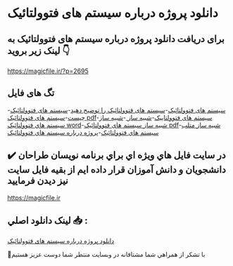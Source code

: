 # دانلود پروژه درباره سیستم های فتوولتائیک

## برای دریافت دانلود پروژه درباره سیستم های فتوولتائیک به لینک زیر بروید 👇

https://magicfile.ir/?p=2695

## تگ های فایل

-[سیستم های فتوولتائیک](https://magicfile.ir/product/%d9%be%d8%b1%d9%88%da%98%d9%87-%d8%af%d8%b1%d8%a8%d8%a7%d8%b1%d9%87-%d8%b3%d9%8a%d8%b3%d8%aa%d9%85-%d9%87%d8%a7%d9%8a-%d9%81%d8%aa%d9%88%d9%88%d9%84%d8%aa%d8%a7%d8%a6%d9%8a%da%a9/)-[سیستم های فتوولتائیک را توضیح دهید](https://magicfile.ir/product/%d9%be%d8%b1%d9%88%da%98%d9%87-%d8%af%d8%b1%d8%a8%d8%a7%d8%b1%d9%87-%d8%b3%d9%8a%d8%b3%d8%aa%d9%85-%d9%87%d8%a7%d9%8a-%d9%81%d8%aa%d9%88%d9%88%d9%84%d8%aa%d8%a7%d8%a6%d9%8a%da%a9/)-[سیستم های فتوولتائیک چیست](https://magicfile.ir/product/%d9%be%d8%b1%d9%88%da%98%d9%87-%d8%af%d8%b1%d8%a8%d8%a7%d8%b1%d9%87-%d8%b3%d9%8a%d8%b3%d8%aa%d9%85-%d9%87%d8%a7%d9%8a-%d9%81%d8%aa%d9%88%d9%88%d9%84%d8%aa%d8%a7%d8%a6%d9%8a%da%a9/)-[سیستم های فتوولتائیک pdf](https://magicfile.ir/product/%d9%be%d8%b1%d9%88%da%98%d9%87-%d8%af%d8%b1%d8%a8%d8%a7%d8%b1%d9%87-%d8%b3%d9%8a%d8%b3%d8%aa%d9%85-%d9%87%d8%a7%d9%8a-%d9%81%d8%aa%d9%88%d9%88%d9%84%d8%aa%d8%a7%d8%a6%d9%8a%da%a9/)-[سیستم های فتوولتاییک](https://magicfile.ir/product/%d9%be%d8%b1%d9%88%da%98%d9%87-%d8%af%d8%b1%d8%a8%d8%a7%d8%b1%d9%87-%d8%b3%d9%8a%d8%b3%d8%aa%d9%85-%d9%87%d8%a7%d9%8a-%d9%81%d8%aa%d9%88%d9%88%d9%84%d8%aa%d8%a7%d8%a6%d9%8a%da%a9/)-[شبیه ساز ](https://magicfile.ir/product/%d9%be%d8%b1%d9%88%da%98%d9%87-%d8%af%d8%b1%d8%a8%d8%a7%d8%b1%d9%87-%d8%b3%d9%8a%d8%b3%d8%aa%d9%85-%d9%87%d8%a7%d9%8a-%d9%81%d8%aa%d9%88%d9%88%d9%84%d8%aa%d8%a7%d8%a6%d9%8a%da%a9/)-[شبیه ساز سيستم هاي فتوولتائيک word](https://magicfile.ir/product/%d9%be%d8%b1%d9%88%da%98%d9%87-%d8%af%d8%b1%d8%a8%d8%a7%d8%b1%d9%87-%d8%b3%d9%8a%d8%b3%d8%aa%d9%85-%d9%87%d8%a7%d9%8a-%d9%81%d8%aa%d9%88%d9%88%d9%84%d8%aa%d8%a7%d8%a6%d9%8a%da%a9/)-[شبیه ساز سیستم های فتوولتائیک pdf](https://magicfile.ir/product/%d9%be%d8%b1%d9%88%da%98%d9%87-%d8%af%d8%b1%d8%a8%d8%a7%d8%b1%d9%87-%d8%b3%d9%8a%d8%b3%d8%aa%d9%85-%d9%87%d8%a7%d9%8a-%d9%81%d8%aa%d9%88%d9%88%d9%84%d8%aa%d8%a7%d8%a6%d9%8a%da%a9/)-[شبیه ساز متلب سيستم هاي فتوولتائيک](https://magicfile.ir/product/%d9%be%d8%b1%d9%88%da%98%d9%87-%d8%af%d8%b1%d8%a8%d8%a7%d8%b1%d9%87-%d8%b3%d9%8a%d8%b3%d8%aa%d9%85-%d9%87%d8%a7%d9%8a-%d9%81%d8%aa%d9%88%d9%88%d9%84%d8%aa%d8%a7%d8%a6%d9%8a%da%a9/)-[پروژه درباره سيستم هاي فتوولتائيک](https://magicfile.ir/product/%d9%be%d8%b1%d9%88%da%98%d9%87-%d8%af%d8%b1%d8%a8%d8%a7%d8%b1%d9%87-%d8%b3%d9%8a%d8%b3%d8%aa%d9%85-%d9%87%d8%a7%d9%8a-%d9%81%d8%aa%d9%88%d9%88%d9%84%d8%aa%d8%a7%d8%a6%d9%8a%da%a9/)

## ✔️ در سايت فايل هاي ويژه اي براي برنامه نويسان طراحان دانشجويان و دانش آموزان قرار داده ايم از بقيه فايل سايت نيز ديدن فرماييد

https://magicfile.ir


## لينک دانلود اصلي 📥 :

[دانلود پروژه درباره سیستم های فتوولتائیک](https://magicfile.ir/product/%d9%be%d8%b1%d9%88%da%98%d9%87-%d8%af%d8%b1%d8%a8%d8%a7%d8%b1%d9%87-%d8%b3%d9%8a%d8%b3%d8%aa%d9%85-%d9%87%d8%a7%d9%8a-%d9%81%d8%aa%d9%88%d9%88%d9%84%d8%aa%d8%a7%d8%a6%d9%8a%da%a9/) 


🙏با تشکر از همراهي شما مشتاقانه در وبسایت منتظر شما دوست عزیز هستیم

